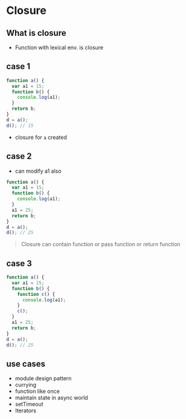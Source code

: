 # Closure

## What is closure

- Function with lexical env. is closure

## case 1

```js
function a() {
  var a1 = 15;
  function b() {
    console.log(a1);
  }
  return b;
}
d = a();
d(); // 15
```

- closure for `a` created

## case 2

- can modify a1 also

```js
function a() {
  var a1 = 15;
  function b() {
    console.log(a1);
  }
  a1 = 25;
  return b;
}
d = a();
d(); // 25
```

> Closure can contain function or pass function or return function

## case 3

```js
function a() {
  var a1 = 15;
  function b() {
    function c() {
      console.log(a1);
    }
    c();
  }
  a1 = 25;
  return b;
}
d = a();
d(); // 25
```

## use cases

- module design pattern
- currying
- function like once
- maintain state in async world
- setTimeout
- Iterators
